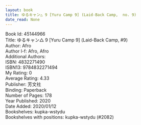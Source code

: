 ```yaml
---
layout: book
title: ゆるキャン△ 9 [Yuru Camp 9] (Laid-Back Camp,  no. 9)
date_read: None
---
```


Book Id: 45144966<br />
Title: ゆるキャン△ 9 [Yuru Camp 9] (Laid-Back Camp, #9)<br />
Author: Afro<br />
Author l-f: Afro, Afro<br />
Additional Authors: <br />
ISBN: 4832271490<br />
ISBN13: 9784832271494<br />
My Rating: 0<br />
Average Rating: 4.33<br />
Publisher: 芳文社<br />
Binding: Paperback<br />
Number of Pages: 178<br />
Year Published: 2020<br />
Date Added: 2020/01/12<br />
Bookshelves: kupka-wstydu<br />
Bookshelves with positions: kupka-wstydu (#2082)<br />

